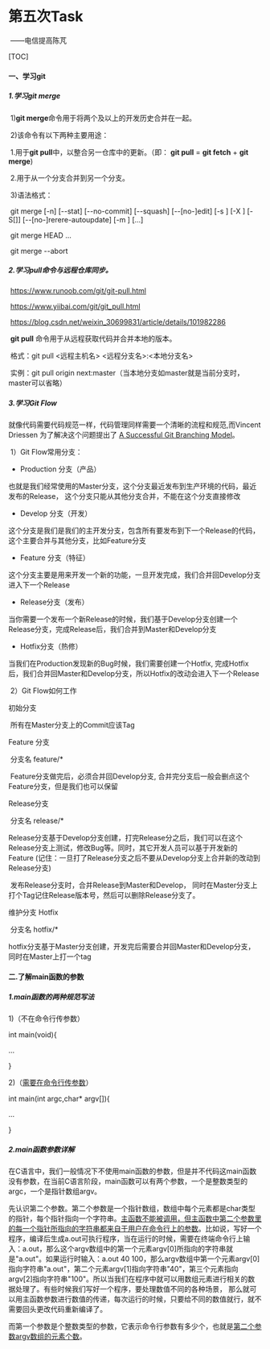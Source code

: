 # 第五次Task

​                                                                                                                                    ——电信提高陈芃

[TOC]

#### 一、学习git

##### 1.学习git merge

​    1)**git merge**命令用于将两个及以上的开发历史合并在一起。

​    2)该命令有以下两种主要用途：

​    1.用于**git pull**中，以整合另一仓库中的更新。（即： **git pull** = **git fetch** + **git merge**)

​    2.用于从一个分支合并到另一个分支。

​    3)语法格式：

​    git merge [-n] [--stat] [--no-commit] [--squash] [--[no-]edit] [-s <strategy>] [-X <strategy-option>] [-S[<keyid>]] [--[no-]rerere-autoupdate] [-m <msg>] [<commit>...]

​    git merge <msg> HEAD <commit>...

​    git merge --abort

##### 2.学习pull命令与远程仓库同步。

​    https://www.runoob.com/git/git-pull.html

​    https://www.yiibai.com/git/git_pull.html

​    https://blog.csdn.net/weixin_30699831/article/details/101982286

​    **git pull** 命令用于从远程获取代码并合并本地的版本。

​    格式：git pull <远程主机名> <远程分支名>:<本地分支名>

​	实例：git pull origin next:master（当本地分支如master就是当前分支时，master可以省略）

##### 3.学习Git Flow

​	就像代码需要代码规范一样，代码管理同样需要一个清晰的流程和规范,而Vincent Driessen 为了解决这个问题提出了 [A Successful Git Branching Model](http://nvie.com/posts/a-successful-git-branching-model/)。

​	1）Git Flow常用分支：	

- Production 分支（产品）

也就是我们经常使用的Master分支，这个分支最近发布到生产环境的代码，最近发布的Release， 这个分支只能从其他分支合并，不能在这个分支直接修改

- Develop 分支（开发）

这个分支是我们是我们的主开发分支，包含所有要发布到下一个Release的代码，这个主要合并与其他分支，比如Feature分支

- Feature 分支（特征）

这个分支主要是用来开发一个新的功能，一旦开发完成，我们合并回Develop分支进入下一个Release

- Release分支（发布）

当你需要一个发布一个新Release的时候，我们基于Develop分支创建一个Release分支，完成Release后，我们合并到Master和Develop分支

- Hotfix分支（热修）

当我们在Production发现新的Bug时候，我们需要创建一个Hotfix, 完成Hotfix后，我们合并回Master和Develop分支，所以Hotfix的改动会进入下一个Release

​	2）Git Flow如何工作

初始分支

​	所有在Master分支上的Commit应该Tag

Feature 分支

​	分支名 feature/*

​	Feature分支做完后，必须合并回Develop分支, 合并完分支后一般会删点这个Feature分支，但是我们也可以保留

Release分支

​	分支名 release/*

​	Release分支基于Develop分支创建，打完Release分之后，我们可以在这个Release分支上测试，修改Bug等。同时，其它开发人员可以基于开发新的Feature (记住：一旦打了Release分支之后不要从Develop分支上合并新的改动到Release分支)

​	发布Release分支时，合并Release到Master和Develop， 同时在Master分支上打个Tag记住Release版本号，然后可以删除Release分支了。

维护分支 Hotfix

​	分支名 hotfix/*

​	hotfix分支基于Master分支创建，开发完后需要合并回Master和Develop分支，同时在Master上打一个tag





#### 二.了解main函数的参数

##### 1.main函数的两种规范写法

1)（不在命令行传参数）

int main(void){

...

}

2)（<u>需要在命令行传参数</u>）

int main(int argc,char* argv[]){

...

}

##### 2.main函数参数详解

​	在C语言中，我们一般情况下不使用main函数的参数，但是并不代码这main函数没有参数，在当前C语言阶段，main函数可以有两个参数，一个是整数类型的argc，一个是指针数组argv。

​    先认识第二个参数。第二个参数是一个指针数组，数组中每个元素都是char类型的指针，每个指针指向一个字符串。<u>主函数不能被调用，但主函数中第二个参数里的每一个指针所指向的字符串都来自于用户在命令行上的参数</u>。比如说，写好一个程序，编译后生成a.out可执行程序，当在运行的时候，需要在终端命令行上输入：a.out，那么这个argv数组中的第一个元素argv[0]所指向的字符串就是"a.out"。如果运行时输入：a.out 40 100，那么argv数组中第一个元素argv[0]指向字符串"a.out"，第二个元素argv[1]指向字符串"40"，第三个元素指向argv[2]指向字符串"100"。所以当我们在程序中就可以用数组元素进行相关的数据处理了。有些时候我们写好一个程序，要处理数值不同的各种场景， 那么就可以用主函数参数进行数值的传递，每次运行的时候，只要给不同的数值就行，就不需要回头更改代码重新编译了。

​	而第一个参数是个整数类型的参数，它表示命令行参数有多少个，也就是<u>第二个参数argv数组的元素个数</u>。

